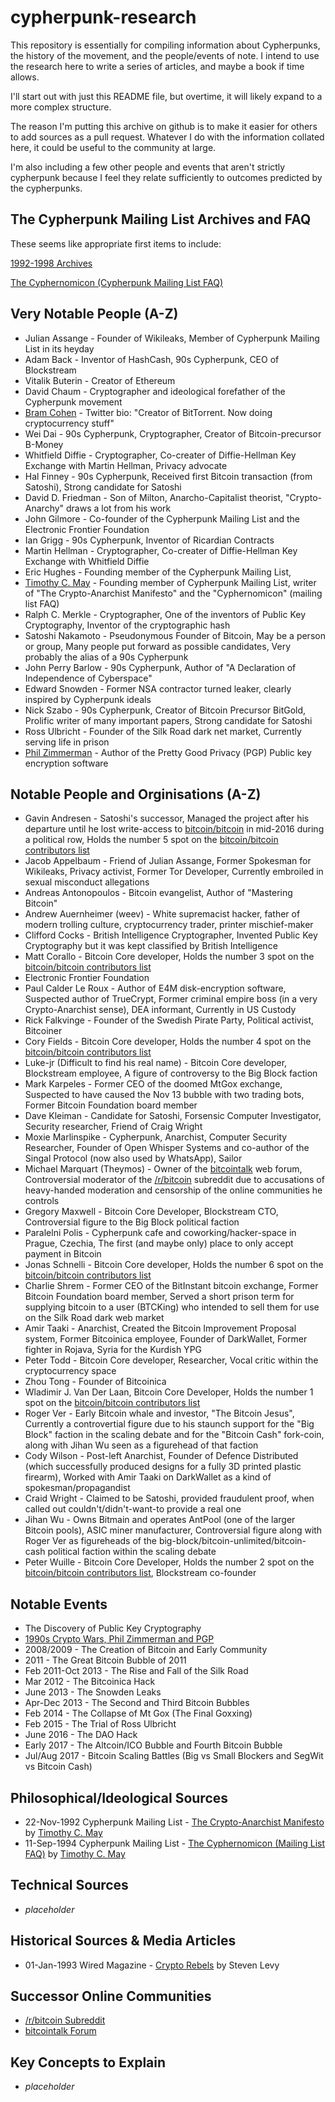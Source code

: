 # cypherpunk-research
This repository is essentially for compiling information about Cypherpunks, the history of the movement, and the people/events of note. I intend to use the research here to write a series of articles, and maybe a book if time allows.

I'll start out with just this README file, but overtime, it will likely expand to a more complex structure.

The reason I'm putting this archive on github is to make it easier for others to add sources as a pull request. Whatever I do with the information collated here, it could be useful to the community at large.

I'm also including a few other people and events that aren't strictly cypherpunk because I feel they relate sufficiently to outcomes predicted by the cypherpunks.

## The Cypherpunk Mailing List Archives and FAQ

These seems like appropriate first items to include:

[1992-1998 Archives](https://github.com/Famicoman/cypherpunks-mailing-list-archives/tree/master/cryptome.org)

[The Cyphernomicon (Cypherpunk Mailing List FAQ)](https://www.cypherpunks.to/faq/cyphernomicron/cyphernomicon.html)

## Very Notable People (A-Z)

* Julian Assange - Founder of Wikileaks, Member of Cypherpunk Mailing List in its heyday
* Adam Back - Inventor of HashCash, 90s Cypherpunk, CEO of Blockstream
* Vitalik Buterin - Creator of Ethereum
* David Chaum - Cryptographer and ideological forefather of the Cypherpunk movement
* [Bram Cohen](people/bram_cohen.md) - Twitter bio: "Creator of BitTorrent. Now doing cryptocurrency stuff"
* Wei Dai - 90s Cypherpunk, Cryptographer, Creator of Bitcoin-precursor B-Money
* Whitfield Diffie - Cryptographer, Co-creater of Diffie-Hellman Key Exchange with Martin Hellman, Privacy advocate
* Hal Finney - 90s Cypherpunk, Received first Bitcoin transaction (from Satoshi), Strong candidate for Satoshi
* David D. Friedman - Son of Milton, Anarcho-Capitalist theorist, "Crypto-Anarchy" draws a lot from his work
* John Gilmore - Co-founder of the Cypherpunk Mailing List and the Electronic Frontier Foundation
* Ian Grigg - 90s Cypherpunk, Inventor of Ricardian Contracts
* Martin Hellman - Cryptographer, Co-creater of Diffie-Hellman Key Exchange with Whitfield Diffie
* Eric Hughes - Founding member of the Cypherpunk Mailing List,
* [Timothy C. May](people/timothy_c_may.md) - Founding member of Cypherpunk Mailing List, writer of "The Crypto-Anarchist Manifesto" and the "Cyphernomicon" (mailing list FAQ)
* Ralph C. Merkle - Cryptographer, One of the inventors of Public Key Cryptography, Inventor of the cryptographic hash
* Satoshi Nakamoto - Pseudonymous Founder of Bitcoin, May be a person or group, Many people put forward as possible candidates, Very probably the alias of a 90s Cypherpunk
* John Perry Barlow - 90s Cypherpunk, Author of "A Declaration of Independence of Cyberspace"
* Edward Snowden - Former NSA contractor turned leaker, clearly inspired by Cypherpunk ideals
* Nick Szabo - 90s Cypherpunk, Creator of Bitcoin Precursor BitGold, Prolific writer of many important papers, Strong candidate for Satoshi
* Ross Ulbricht - Founder of the Silk Road dark net market, Currently serving life in prison
* [Phil Zimmerman](people/phil_zimmerman.md) - Author of the Pretty Good Privacy (PGP) Public key encryption software

## Notable People and Orginisations (A-Z)

* Gavin Andresen - Satoshi's successor, Managed the project after his departure until he lost write-access to [bitcoin/bitcoin](https://github.com/bitcoin/bitcoin) in mid-2016 during a political row, Holds the number 5 spot on the [bitcoin/bitcoin contributors list](https://github.com/bitcoin/bitcoin/graphs/contributors)
* Jacob Appelbaum - Friend of Julian Assange, Former Spokesman for Wikileaks, Privacy activist, Former Tor Developer, Currently embroiled in sexual misconduct allegations
* Andreas Antonopoulos - Bitcoin evangelist, Author of "Mastering Bitcoin"
* Andrew Auernheimer (weev) - White supremacist hacker, father of modern trolling culture, cryptocurrency trader, printer mischief-maker
* Clifford Cocks - British Intelligence Cryptographer, Invented Public Key Cryptography but it was kept classified by British Intelligence
* Matt Corallo - Bitcoin Core developer, Holds the number 3 spot on the [bitcoin/bitcoin contributors list](https://github.com/bitcoin/bitcoin/graphs/contributors)
* Electronic Frontier Foundation
* Paul Calder Le Roux - Author of E4M disk-encryption software, Suspected author of TrueCrypt, Former criminal empire boss (in a very Crypto-Anarchist sense), DEA informant, Currently in US Custody
* Rick Falkvinge - Founder of the Swedish Pirate Party, Political activist, Bitcoiner
* Cory Fields - Bitcoin Core developer, Holds the number 4 spot on the [bitcoin/bitcoin contributors list](https://github.com/bitcoin/bitcoin/graphs/contributors)
* Luke-jr (Difficult to find his real name) - Bitcoin Core developer, Blockstream employee, A figure of controversy to the Big Block faction
* Mark Karpeles - Former CEO of the doomed MtGox exchange, Suspected to have caused the Nov 13 bubble with two trading bots, Former Bitcoin Foundation board member
* Dave Kleiman - Candidate for Satoshi, Forsensic Computer Investigator, Security researcher, Friend of Craig Wright
* Moxie Marlinspike - Cypherpunk, Anarchist, Computer Security Researcher, Founder of Open Whisper Systems and co-author of the Singal Protocol (now also used by WhatsApp), Sailor
* Michael Marquart (Theymos) - Owner of the [bitcointalk](https://bitcointalk.org/) web forum, Controversial moderator of the [/r/bitcoin](https://www.reddit.com/r/Bitcoin/) subreddit due to accusations of heavy-handed moderation and censorship of the online communities he controls
* Gregory Maxwell - Bitcoin Core Developer, Blockstream CTO, Controversial figure to the Big Block political faction
* Paralelni Polis - Cypherpunk cafe and coworking/hacker-space in Prague, Czechia, The first (and maybe only) place to only accept payment in Bitcoin
* Jonas Schnelli - Bitcoin Core developer, Holds the number 6 spot on the [bitcoin/bitcoin contributors list](https://github.com/bitcoin/bitcoin/graphs/contributors)
* Charlie Shrem - Former CEO of the BitInstant bitcoin exchange, Former Bitcoin Foundation board member, Served a short prison term for supplying bitcoin to a user (BTCKing) who intended to sell them for use on the Silk Road dark web market
* Amir Taaki - Anarchist, Created the Bitcoin Improvement Proposal system, Former Bitcoinica employee, Founder of DarkWallet, Former fighter in Rojava, Syria for the Kurdish YPG
* Peter Todd - Bitcoin Core developer, Researcher, Vocal critic within the cryptocurrency space
* Zhou Tong - Founder of Bitcoinica
* Wladimir J. Van Der Laan, Bitcoin Core Developer, Holds the number 1 spot on the [bitcoin/bitcoin contributors list](https://github.com/bitcoin/bitcoin/graphs/contributors)
* Roger Ver - Early Bitcoin whale and investor, "The Bitcoin Jesus", Currently a controvertial figure due to his staunch support for the "Big Block" faction in the scaling debate and for the "Bitcoin Cash" fork-coin, along with Jihan Wu seen as a figurehead of that faction
* Cody Wilson - Post-left Anarchist, Founder of Defence Distributed (which successfully produced designs for a fully 3D printed plastic firearm), Worked with Amir Taaki on DarkWallet as a kind of spokesman/propagandist
* Craid Wright - Claimed to be Satoshi, provided fraudulent proof, when called out couldn't/didn't-want-to provide a real one
* Jihan Wu - Owns Bitmain and operates AntPool (one of the larger Bitcoin pools), ASIC miner manufacturer, Controversial figure along with Roger Ver as figureheads of the big-block/bitcoin-unlimited/bitcoin-cash political faction within the scaling debate
* Peter Wuille - Bitcoin Core Developer, Holds the number 2 spot on the [bitcoin/bitcoin contributors list](https://github.com/bitcoin/bitcoin/graphs/contributors), Blockstream co-founder

## Notable Events

* The Discovery of Public Key Cryptography
* [1990s Crypto Wars, Phil Zimmerman and PGP](events/90s_crypto_wars.md)
* 2008/2009 - The Creation of Bitcoin and Early Community
* 2011 - The Great Bitcoin Bubble of 2011
* Feb 2011-Oct 2013 - The Rise and Fall of the Silk Road
* Mar 2012 - The Bitcoinica Hack
* June 2013 - The Snowden Leaks
* Apr-Dec 2013 - The Second and Third Bitcoin Bubbles
* Feb 2014 - The Collapse of Mt Gox (The Final Goxxing)
* Feb 2015 - The Trial of Ross Ulbricht
* June 2016 - The DAO Hack
* Early 2017 - The Altcoin/ICO Bubble and Fourth Bitcoin Bubble
* Jul/Aug 2017 - Bitcoin Scaling Battles (Big vs Small Blockers and SegWit vs Bitcoin Cash)

## Philosophical/Ideological Sources

* 22-Nov-1992 Cypherpunk Mailing List - [The Crypto-Anarchist Manifesto](https://www.activism.net/cypherpunk/crypto-anarchy.html) by [Timothy C. May](people/timothy_c_may.md)
* 11-Sep-1994 Cypherpunk Mailing List - [The Cyphernomicon (Mailing List FAQ)](https://www.cypherpunks.to/faq/cyphernomicron/cyphernomicon.html) by [Timothy C. May](people/timothy_c_may.md)

## Technical Sources

* _placeholder_

## Historical Sources & Media Articles

* 01-Jan-1993 Wired Magazine - [Crypto Rebels](https://www.wired.com/1993/02/crypto-rebels/) by Steven Levy

## Successor Online Communities

* [/r/bitcoin Subreddit](https://www.reddit.com/r/Bitcoin/)
* [bitcointalk Forum](https://bitcointalk.org/)

## Key Concepts to Explain

* _placeholder_


